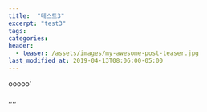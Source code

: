 ```yaml
---
title:  "테스트3"
excerpt: "test3"
tags:
categories:
header:
  - teaser: /assets/images/my-awesome-post-teaser.jpg
last_modified_at: 2019-04-13T08:06:00-05:00
---
```


ooooo'


,,,,